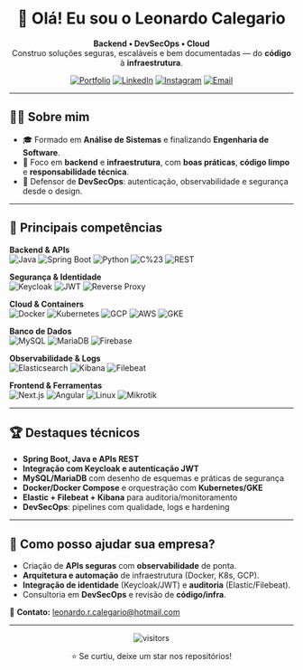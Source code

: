<!-- PROFILE README - Leonardo Calegario (dark-first) -->

<div align="center">

# 👋 Olá! Eu sou o **Leonardo Calegario**
**Backend • DevSecOps • Cloud**  
Construo soluções seguras, escaláveis e bem documentadas — do **código** à **infraestrutura**.

[![Portfolio](https://img.shields.io/badge/Portfolio-online-1f6feb?style=for-the-badge&logo=vercel)](https://seu-portfolio-aqui.com)
[![LinkedIn](https://img.shields.io/badge/LinkedIn-Conectar-0a66c2?style=for-the-badge&logo=linkedin&logoColor=white)](https://www.linkedin.com/in/SEU_PERFIL/)
[![Instagram](https://img.shields.io/badge/Instagram-@seuuser-dd2a7b?style=for-the-badge&logo=instagram&logoColor=white)](https://instagram.com/SEU_USUARIO)
[![Email](https://img.shields.io/badge/Email-leonardo.r.calegario%40hotmail.com-6c757d?style=for-the-badge&logo=gmail&logoColor=white)](mailto:leonardo.r.calegario@hotmail.com)

</div>

---

## 🧑‍💻 Sobre mim
- 🎓 Formado em **Análise de Sistemas** e finalizando **Engenharia de Software**.  
- 🎯 Foco em **backend** e **infraestrutura**, com **boas práticas**, **código limpo** e **responsabilidade técnica**.  
- 🔐 Defensor de **DevSecOps**: autenticação, observabilidade e segurança desde o design.

---

## 🚀 Principais competências

**Backend & APIs**  
![Java](https://img.shields.io/badge/Java-%23?style=flat&logo=openjdk)
![Spring Boot](https://img.shields.io/badge/Spring_Boot-%23?style=flat&logo=springboot)
![Python](https://img.shields.io/badge/Python-%23?style=flat&logo=python)
![C%23](https://img.shields.io/badge/C%23-%23?style=flat&logo=dotnet)
![REST](https://img.shields.io/badge/APIs-REST-%231f6feb?style=flat)

**Segurança & Identidade**  
![Keycloak](https://img.shields.io/badge/Keycloak-%23?style=flat&logo=keycloak)
![JWT](https://img.shields.io/badge/JWT-%23?style=flat&logo=jsonwebtokens)
![Reverse Proxy](https://img.shields.io/badge/Proxy%20Reverso-HAProxy/Nginx-%236c757d?style=flat)

**Cloud & Containers**  
![Docker](https://img.shields.io/badge/Docker-%23?style=flat&logo=docker)
![Kubernetes](https://img.shields.io/badge/Kubernetes-%23?style=flat&logo=kubernetes)
![GCP](https://img.shields.io/badge/Google%20Cloud-%23?style=flat&logo=googlecloud)
![AWS](https://img.shields.io/badge/AWS-%23?style=flat&logo=amazon-aws)
![GKE](https://img.shields.io/badge/GKE-%23?style=flat&logo=kubernetes)

**Banco de Dados**  
![MySQL](https://img.shields.io/badge/MySQL-%23?style=flat&logo=mysql)
![MariaDB](https://img.shields.io/badge/MariaDB-%23?style=flat&logo=mariadb)
![Firebase](https://img.shields.io/badge/Firebase-%23?style=flat&logo=firebase)

**Observabilidade & Logs**  
![Elasticsearch](https://img.shields.io/badge/Elasticsearch-%23?style=flat&logo=elasticsearch)
![Kibana](https://img.shields.io/badge/Kibana-%23?style=flat&logo=kibana)
![Filebeat](https://img.shields.io/badge/Filebeat-%23?style=flat&logo=elasticstack)

**Frontend & Ferramentas**  
![Next.js](https://img.shields.io/badge/Next.js-%23?style=flat&logo=nextdotjs)
![Angular](https://img.shields.io/badge/Angular-%23?style=flat&logo=angular)
![Linux](https://img.shields.io/badge/Linux-%23?style=flat&logo=linux)
![Mikrotik](https://img.shields.io/badge/Mikrotik-%23?style=flat)

---

## 🏆 Destaques técnicos
- **Spring Boot, Java e APIs REST**
- **Integração com Keycloak e autenticação JWT**
- **MySQL/MariaDB** com desenho de esquemas e práticas de segurança
- **Docker/Docker Compose** e orquestração com **Kubernetes/GKE**
- **Elastic + Filebeat + Kibana** para auditoria/monitoramento
- **DevSecOps**: pipelines com qualidade, logs e hardening



---

## 🤝 Como posso ajudar sua empresa?
- Criação de **APIs seguras** com **observabilidade** de ponta.
- **Arquitetura e automação** de infraestrutura (Docker, K8s, GCP).
- **Integração de identidade** (Keycloak/JWT) e **auditoria** (Elastic/Filebeat).
- Consultoria em **DevSecOps** e revisão de **código/infra**.

📩 **Contato:** [leonardo.r.calegario@hotmail.com](mailto:leonardo.r.calegario@hotmail.com)

---

<div align="center">
  
![visitors](https://komarev.com/ghpvc/?username=YOUR_GITHUB_USERNAME&style=flat&color=1f6feb)
  
⭐️ Se curtiu, deixe um star nos repositórios!

</div>
